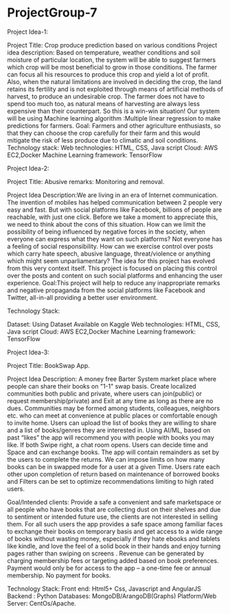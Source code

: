 # ProjectGroup-7

Project Idea-1:

Project Title: Crop produce prediction based on various conditions
Project idea description: Based on temperature, weather conditions and soil moisture of particular location, the system will be able to suggest farmers which crop will be most beneficial to grow in those conditions. The farmer can focus all his resources to produce this crop and yield a lot of profit. Also, when the natural limitations are involved in deciding the crop, the land retains its fertility and is not exploited through means of artificial methods of harvest, to produce an undesirable crop. The farmer does not have to spend too much too, as natural means of harvesting are always less expensive than their counterpart. So this is a win-win situation!  Our system will be using Machine learning algorithm :Multiple linear regression to make predictions for farmers.
Goal: Farmers and other agriculture enthusiasts, so that they can choose the crop carefully for their farm and this would mitigate the risk of less produce due to climatic and soil conditions.
Technology stack:
 Web technologies: HTML, CSS, Java script
 Cloud: AWS EC2,Docker
 Machine Learning framework: TensorFlow 


 
Project Idea-2:

Project Title:  Abusive remarks: Monitoring and removal.

Project Idea Description:We are living in an era of Internet communication. The invention of mobiles has helped communication between 2 people very easy and fast. But with social platforms like Facebook, billions of people are reachable, with just one click. Before we take a moment to appreciate this, we need to think about the cons of this situation. How can we limit the possibility of being influenced by negative forces in the society, when everyone can express what they want on such platforms? Not everyone has a feeling of social responsibility. How can we exercise control over posts which carry hate speech, abusive language, threat/violence or anything which might seem unparliamentary? The idea for this project has evolved from this very context itself. This project is focused on placing this control over the posts and content on such social platforms and enhancing the user experience. 
Goal:This project will help to reduce any inappropriate remarks and negative propaganda from the social platforms like Facebook and Twitter, all-in-all providing a better user environment.

Technology Stack: 

Dataset: Using Dataset Available on Kaggle
Web technologies: HTML, CSS, Java script
Cloud: AWS EC2,Docker
Machine Learning framework: TensorFlow 

 


Project Idea-3:

Project Title: BookSwap App.

Project Idea Description: A money free Barter System market place where people can share their books on "1-1" swap basis.  Create localized communities both public and private, where users can join(public) or request membership(private) and Exit at any time as long as there are no dues. Communities may be formed among students, colleagues, neighbors etc. who can meet at convenience at public places or comfortable enough to invite home. Users can upload the list of books they are willing to share and a list of books/genres  they are interested in. Using AI/ML, based on past “likes” the app will recommend you with people with books you may like. If both Swipe right, a chat room opens. Users can decide time and Space and can exchange books.  The app will contain remainders as set by the users to complete the returns. We can impose limits on how many books can be in swapped mode for a user at a given Time. Users rate each other upon completion of return based on maintenance of borrowed books and Filters can be set to optimize recommendations limiting to high rated users. 
 
Goal/Intended clients: Provide a safe a convenient and safe marketspace or all people who have books that are collecting dust on their shelves and due to sentiment or intended future use, the clients are not interested in selling them.  For all such users the app provides a safe space among familiar faces to exchange their books on temporary basis and get access to a wide range of books without  wasting money, especially if they hate ebooks and tablets like kindle, and love the feel of  a solid book in their hands and enjoy turning pages rather than swiping on screens . Revenue can be generated by charging membership fees or targeting added based on book preferences. Payment would only be for access to the app – a one-time fee or annual membership. No payment for books. 

Technology Stack: 
Front end: Html5+ Css, Javascript and AngularJS
Backend : Python
Databases: MongoDB/ArangoDB(Graphs)
Platform/Web Server:  CentOs/Apache. 
                           

